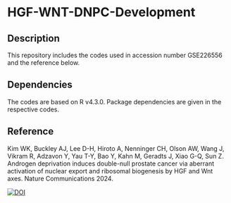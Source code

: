 # HGF-WNT-DNPC-Development

## Description
This repository includes the codes used in accession number GSE226556 and the reference below.

## Dependencies
The codes are based on R v4.3.0. Package dependencies are given in the respective codes.

## Reference

Kim WK, Buckley AJ, Lee D-H, Hiroto A, Nenninger CH, Olson AW, Wang J, Vikram R, Adzavon Y, Yau T-Y, Bao Y, Kahn M, Geradts J, Xiao G-Q, Sun Z. Androgen deprivation induces double-null prostate cancer via aberrant activation of nuclear export and ribosomal biogenesis by HGF and Wnt axes. Nature Communications 2024.

[![DOI](https://zenodo.org/badge/734460285.svg)](https://zenodo.org/doi/10.5281/zenodo.10419987)
